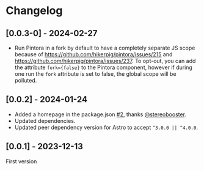 # Changelog

## [0.0.3-0] - 2024-02-27
- Run Pintora in a fork by default to have a completely separate JS scope because of https://github.com/hikerpig/pintora/issues/215 and https://github.com/hikerpig/pintora/issues/237. To opt-out, you can add the attribute `fork={false}` to the Pintora component, however if during one run the `fork` attribute is set to false, the global scope will be polluted.

## [0.0.2] - 2024-01-24
- Added a homepage in the package.json [#2](https://github.com/tex0l/astro-pintora/pull/2), thanks [@stereobooster](https://github.com/stereobooster).
- Updated dependencies.
- Updated peer dependency version for Astro to accept `^3.0.0 || ^4.0.0`.

## [0.0.1] - 2023-12-13
First version
